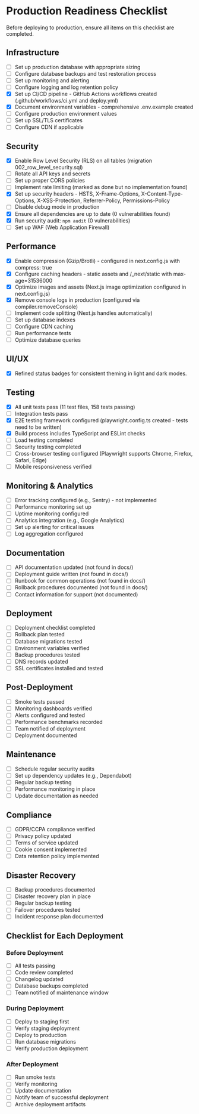 # Production Readiness Checklist

Before deploying to production, ensure all items on this checklist are completed.

## Infrastructure

- [ ] Set up production database with appropriate sizing
- [ ] Configure database backups and test restoration process
- [ ] Set up monitoring and alerting
- [ ] Configure logging and log retention policy
- [x] Set up CI/CD pipeline - GitHub Actions workflows created (.github/workflows/ci.yml and deploy.yml)
- [x] Document environment variables - comprehensive .env.example created
- [ ] Configure production environment values
- [ ] Set up SSL/TLS certificates
- [ ] Configure CDN if applicable

## Security

- [x] Enable Row Level Security (RLS) on all tables (migration 002_row_level_security.sql)
- [ ] Rotate all API keys and secrets
- [ ] Set up proper CORS policies
- [ ] Implement rate limiting (marked as done but no implementation found)
- [x] Set up security headers - HSTS, X-Frame-Options, X-Content-Type-Options, X-XSS-Protection, Referrer-Policy, Permissions-Policy
- [ ] Disable debug mode in production
- [x] Ensure all dependencies are up to date (0 vulnerabilities found)
- [x] Run security audit: `npm audit` (0 vulnerabilities)
- [ ] Set up WAF (Web Application Firewall)

## Performance

- [x] Enable compression (Gzip/Brotli) - configured in next.config.js with compress: true
- [x] Configure caching headers - static assets and /_next/static with max-age=31536000
- [x] Optimize images and assets (Next.js image optimization configured in next.config.js)
- [x] Remove console logs in production (configured via compiler.removeConsole)
- [ ] Implement code splitting (Next.js handles automatically)
- [ ] Set up database indexes
- [ ] Configure CDN caching
- [ ] Run performance tests
- [ ] Optimize database queries

## UI/UX

- [x] Refined status badges for consistent theming in light and dark modes.

## Testing

- [x] All unit tests pass (11 test files, 158 tests passing)
- [ ] Integration tests pass
- [x] E2E testing framework configured (playwright.config.ts created - tests need to be written)
- [x] Build process includes TypeScript and ESLint checks
- [ ] Load testing completed
- [ ] Security testing completed
- [ ] Cross-browser testing configured (Playwright supports Chrome, Firefox, Safari, Edge)
- [ ] Mobile responsiveness verified

## Monitoring & Analytics

- [ ] Error tracking configured (e.g., Sentry) - not implemented
- [ ] Performance monitoring set up
- [ ] Uptime monitoring configured
- [ ] Analytics integration (e.g., Google Analytics)
- [ ] Set up alerting for critical issues
- [ ] Log aggregation configured

## Documentation

- [ ] API documentation updated (not found in docs/)
- [ ] Deployment guide written (not found in docs/)
- [ ] Runbook for common operations (not found in docs/)
- [ ] Rollback procedures documented (not found in docs/)
- [ ] Contact information for support (not documented)

## Deployment

- [ ] Deployment checklist completed
- [ ] Rollback plan tested
- [ ] Database migrations tested
- [ ] Environment variables verified
- [ ] Backup procedures tested
- [ ] DNS records updated
- [ ] SSL certificates installed and tested

## Post-Deployment

- [ ] Smoke tests passed
- [ ] Monitoring dashboards verified
- [ ] Alerts configured and tested
- [ ] Performance benchmarks recorded
- [ ] Team notified of deployment
- [ ] Deployment documented

## Maintenance

- [ ] Schedule regular security audits
- [ ] Set up dependency updates (e.g., Dependabot)
- [ ] Regular backup testing
- [ ] Performance monitoring in place
- [ ] Update documentation as needed

## Compliance

- [ ] GDPR/CCPA compliance verified
- [ ] Privacy policy updated
- [ ] Terms of service updated
- [ ] Cookie consent implemented
- [ ] Data retention policy implemented

## Disaster Recovery

- [ ] Backup procedures documented
- [ ] Disaster recovery plan in place
- [ ] Regular backup testing
- [ ] Failover procedures tested
- [ ] Incident response plan documented

## Checklist for Each Deployment

### Before Deployment
- [ ] All tests passing
- [ ] Code review completed
- [ ] Changelog updated
- [ ] Database backups completed
- [ ] Team notified of maintenance window

### During Deployment
- [ ] Deploy to staging first
- [ ] Verify staging deployment
- [ ] Deploy to production
- [ ] Run database migrations
- [ ] Verify production deployment

### After Deployment
- [ ] Run smoke tests
- [ ] Verify monitoring
- [ ] Update documentation
- [ ] Notify team of successful deployment
- [ ] Archive deployment artifacts
